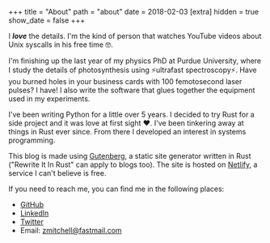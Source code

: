 +++
title = "About"
path = "about"
date = 2018-02-03
[extra]
hidden = true
show_date = false
+++

I _**love**_ the details. I'm the kind of person that watches YouTube videos about Unix syscalls in his free time 🤓.

I'm finishing up the last year of my physics PhD at Purdue University, where I study the details of photosynthesis using ⚡️ultrafast spectroscopy⚡️. Have you burned holes in your business cards with 100 femotosecond laser pulses? I have! I also write the software that glues together the equipment used in my experiments.

I've been writing Python for a little over 5 years. I decided to try Rust for a side project and it was love at first sight ❤️. I've been tinkering away at things in Rust ever since. From there I developed an interest in systems programming.

This blog is made using [Gutenberg](getgutenberg.io), a static site generator written in Rust ("Rewrite It In Rust" can apply to blogs too). The site is hosted on [Netlify](https://www.netlify.com), a service I can't believe is free.

If you need to reach me, you can find me in the following places:

* [GitHub](https://github.com/zmitchell)
* [LinkedIn](https://www.linkedin.com/in/zmitchell22)
* [Twitter](https://www.twitter.com/gluons)
* Email: [zmitchell@fastmail.com](mailto:zmitchell@fastmail.com)
